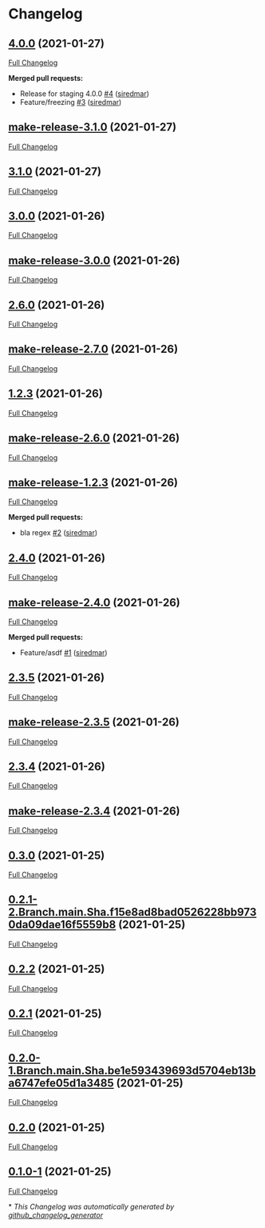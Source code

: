 # Changelog

## [4.0.0](https://github.com/ci4rail/release_test/tree/4.0.0) (2021-01-27)

[Full Changelog](https://github.com/ci4rail/release_test/compare/make-release-3.1.0...4.0.0)

**Merged pull requests:**

- Release for staging 4.0.0 [\#4](https://github.com/ci4rail/release_test/pull/4) ([siredmar](https://github.com/siredmar))
- Feature/freezing [\#3](https://github.com/ci4rail/release_test/pull/3) ([siredmar](https://github.com/siredmar))

## [make-release-3.1.0](https://github.com/ci4rail/release_test/tree/make-release-3.1.0) (2021-01-27)

[Full Changelog](https://github.com/ci4rail/release_test/compare/3.1.0...make-release-3.1.0)

## [3.1.0](https://github.com/ci4rail/release_test/tree/3.1.0) (2021-01-27)

[Full Changelog](https://github.com/ci4rail/release_test/compare/3.0.0...3.1.0)

## [3.0.0](https://github.com/ci4rail/release_test/tree/3.0.0) (2021-01-26)

[Full Changelog](https://github.com/ci4rail/release_test/compare/make-release-3.0.0...3.0.0)

## [make-release-3.0.0](https://github.com/ci4rail/release_test/tree/make-release-3.0.0) (2021-01-26)

[Full Changelog](https://github.com/ci4rail/release_test/compare/2.6.0...make-release-3.0.0)

## [2.6.0](https://github.com/ci4rail/release_test/tree/2.6.0) (2021-01-26)

[Full Changelog](https://github.com/ci4rail/release_test/compare/make-release-2.7.0...2.6.0)

## [make-release-2.7.0](https://github.com/ci4rail/release_test/tree/make-release-2.7.0) (2021-01-26)

[Full Changelog](https://github.com/ci4rail/release_test/compare/1.2.3...make-release-2.7.0)

## [1.2.3](https://github.com/ci4rail/release_test/tree/1.2.3) (2021-01-26)

[Full Changelog](https://github.com/ci4rail/release_test/compare/make-release-2.6.0...1.2.3)

## [make-release-2.6.0](https://github.com/ci4rail/release_test/tree/make-release-2.6.0) (2021-01-26)

[Full Changelog](https://github.com/ci4rail/release_test/compare/make-release-1.2.3...make-release-2.6.0)

## [make-release-1.2.3](https://github.com/ci4rail/release_test/tree/make-release-1.2.3) (2021-01-26)

[Full Changelog](https://github.com/ci4rail/release_test/compare/2.4.0...make-release-1.2.3)

**Merged pull requests:**

- bla regex [\#2](https://github.com/ci4rail/release_test/pull/2) ([siredmar](https://github.com/siredmar))

## [2.4.0](https://github.com/ci4rail/release_test/tree/2.4.0) (2021-01-26)

[Full Changelog](https://github.com/ci4rail/release_test/compare/make-release-2.4.0...2.4.0)

## [make-release-2.4.0](https://github.com/ci4rail/release_test/tree/make-release-2.4.0) (2021-01-26)

[Full Changelog](https://github.com/ci4rail/release_test/compare/2.3.5...make-release-2.4.0)

**Merged pull requests:**

- Feature/asdf [\#1](https://github.com/ci4rail/release_test/pull/1) ([siredmar](https://github.com/siredmar))

## [2.3.5](https://github.com/ci4rail/release_test/tree/2.3.5) (2021-01-26)

[Full Changelog](https://github.com/ci4rail/release_test/compare/make-release-2.3.5...2.3.5)

## [make-release-2.3.5](https://github.com/ci4rail/release_test/tree/make-release-2.3.5) (2021-01-26)

[Full Changelog](https://github.com/ci4rail/release_test/compare/2.3.4...make-release-2.3.5)

## [2.3.4](https://github.com/ci4rail/release_test/tree/2.3.4) (2021-01-26)

[Full Changelog](https://github.com/ci4rail/release_test/compare/make-release-2.3.4...2.3.4)

## [make-release-2.3.4](https://github.com/ci4rail/release_test/tree/make-release-2.3.4) (2021-01-26)

[Full Changelog](https://github.com/ci4rail/release_test/compare/0.3.0...make-release-2.3.4)

## [0.3.0](https://github.com/ci4rail/release_test/tree/0.3.0) (2021-01-25)

[Full Changelog](https://github.com/ci4rail/release_test/compare/0.2.1-2.Branch.main.Sha.f15e8ad8bad0526228bb9730da09dae16f5559b8...0.3.0)

## [0.2.1-2.Branch.main.Sha.f15e8ad8bad0526228bb9730da09dae16f5559b8](https://github.com/ci4rail/release_test/tree/0.2.1-2.Branch.main.Sha.f15e8ad8bad0526228bb9730da09dae16f5559b8) (2021-01-25)

[Full Changelog](https://github.com/ci4rail/release_test/compare/0.2.2...0.2.1-2.Branch.main.Sha.f15e8ad8bad0526228bb9730da09dae16f5559b8)

## [0.2.2](https://github.com/ci4rail/release_test/tree/0.2.2) (2021-01-25)

[Full Changelog](https://github.com/ci4rail/release_test/compare/0.2.1...0.2.2)

## [0.2.1](https://github.com/ci4rail/release_test/tree/0.2.1) (2021-01-25)

[Full Changelog](https://github.com/ci4rail/release_test/compare/0.2.0-1.Branch.main.Sha.be1e593439693d5704eb13ba6747efe05d1a3485...0.2.1)

## [0.2.0-1.Branch.main.Sha.be1e593439693d5704eb13ba6747efe05d1a3485](https://github.com/ci4rail/release_test/tree/0.2.0-1.Branch.main.Sha.be1e593439693d5704eb13ba6747efe05d1a3485) (2021-01-25)

[Full Changelog](https://github.com/ci4rail/release_test/compare/0.2.0...0.2.0-1.Branch.main.Sha.be1e593439693d5704eb13ba6747efe05d1a3485)

## [0.2.0](https://github.com/ci4rail/release_test/tree/0.2.0) (2021-01-25)

[Full Changelog](https://github.com/ci4rail/release_test/compare/0.1.0-1...0.2.0)

## [0.1.0-1](https://github.com/ci4rail/release_test/tree/0.1.0-1) (2021-01-25)

[Full Changelog](https://github.com/ci4rail/release_test/compare/e39d0d37791a1d1a55874acf41eee514802fcdd1...0.1.0-1)



\* *This Changelog was automatically generated by [github_changelog_generator](https://github.com/github-changelog-generator/github-changelog-generator)*
